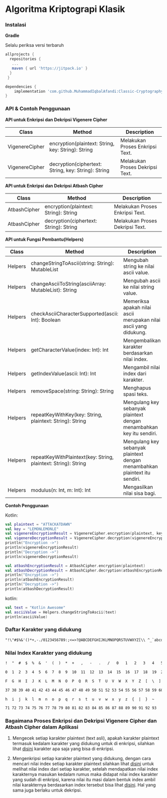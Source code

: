 # **Algoritma Kriptograpi Klasik**

### **Instalasi**

**Gradle**

Selalu periksa versi terbaruh

```gradle
allprojects {
  repositories {
   ...
   maven { url 'https://jitpack.io' }
  }
 }
```

```gradle
dependencies {
    implementation 'com.github.MuhammadIqbalAfandi:Classic-Cryptography-Algorithm:0.2.0-alpha'
}
```

### **API & Contoh Penggunaan**

**API untuk Enkripsi dan Dekripsi Vigenere Cipher**

| Class          | Method                                              | Description                               |
|----------------|-----------------------------------------------------|-------------------------------------------|
| VigenereCipher | encryption(plaintext: String, key: String): String  | Melakukan Proses Enkripsi Text.           |
| VigenereCipher | decryption(ciphertext: String, key: String): String | Melakukan Proses Dekripsi Text.           |

**API untuk Enkripsi dan Dekripsi Atbash Cipher**

| Class        | Method                                 | Description                               |
|--------------|----------------------------------------|-------------------------------------------|
| AtbashCipher | encryption(plaintext: String): String  | Melakukan Proses Enkripsi Text.           |
| AtbashCipher | decryption(ciphertext: String): String | Melakukan Proses Dekripsi Text.           |

**API untuk Fungsi Pembantu(Helpers)**

| Class   | Method                                                         | Description                                                                                  |
|---------|----------------------------------------------------------------|----------------------------------------------------------------------------------------------|
| Helpers | changeStringToAscii(string: String): MutableList<Int>          | Mengubah string ke nilai ascii value.                                                      |
| Helpers | changeAsciiToString(asciiArray: MutableList): String           | Mengubah ascii ke nilai string value.                                                      |
| Helpers | checkAsciiCharacterSupported(ascii: Int): Boolean              | Memeriksa apakah nilai ascii merupakan nilai ascii yang didukung.                      |
| Helpers | getCharacterValue(index: Int): Int                             | Mengembalikan karakter berdasarkan nilai index.                                              |
| Helpers | getIndexValue(ascii: Int): Int                                 | Mengambil nilai index dari karakter.                                                              |
| Helpers | removeSpace(string: String): String                            | Menghapus spasi teks.                                                                  |
| Helpers | repeatKeyWithKey(key: String, plaintext: String): String       | Mengulang key sebanyak plaintext dengan menambahkan key itu sendiri.                                          |
| Helpers | repeatKeyWithPlaintext(key: String, plaintext: String): String | Mengulang key sebanyak plaintext dengan menambahkan plaintext itu sendiri.|
| Helpers | modulus(n: Int, m: Int): Int                                   | Mengasilkan nilai sisa bagi.                                                                                      |

**Contoh Penggunaan**

Kotlin:

```kotlin
val plaintext = "ATTACKATDAWN"
val key = "LEMONLEMONLE"
val vigenereEncryptionResult = VigenereCipher.encryption(plaintext, key)
val vigenereDecryptionResult = VigenereCipher.decryption(vigenereEncryptionResult, key)
println("Encryption ->")
println(vigenereEncryptionResult)
println("Decryption ->")
println(vigenereDecryptionResult)

val atbashEncryptionResult = AtbashCipher.encryption(plaintext)
val atbashDecryptionResult = AtbashCipher.decryption(atbashEncryptionResult)
println("Encryption ->")
println(atbashEncryptionResult)
println("Decryption ->")
println(atbashDecryptionResult)
```

kotlin:

```kotlin
val text = "Kotlin Awesome"
val asciiValue = Helpers.changeStringToAscii(text)
println(asciiValue)
```

### **Daftar Karakter yang didukung**

```txt
"!\"#$%&'()*+,-./0123456789:;<=>?@ABCDEFGHIJKLMNOPQRSTUVWXYZ[\\ ^_`abcdefghijklmnopqrstuvwxyz{|}~"
```

### **Nilai Index Karakter yang didukung**

```txt
!  "  #  $  %  &  '  (  )  *  +   ,   -   .   /   0   1   2   3   4   5   6   7   8   9   :   ;   <   =   >   ?   @   A   B   C   D   E

0  1  2  3  4  5  6  7  8  9  10  11  12  13  14  15  16  17  18  19  20  21  22  23  24  25  26  27  28  29  30  31  32  33  34  35  36

F  G  H  I  J  K  L  M  N  O  P  Q  R  S  T  U  V  W  X  Y  Z  [  \  ]  ^  _  `  a  b  c  d  e  f  g

37 38 39 40 41 42 43 44 45 46 47 48 49 50 51 52 53 54 55 56 57 58 59 60 61 62 63 64 65 66 67 68 69 70

h  i  j  k  l  m  n  o  p  q  r  s  t  u  v  w  x  y  z  {  |  }  ~

71 72 73 74 75 76 77 78 79 80 81 82 83 84 85 86 87 88 89 90 91 92 93
```

### **Bagaimana Proses Enkripsi dan Dekripsi Vigenere Cipher dan Atbash Cipher dalam Aplikasi**

1. Mengecek setiap karakter plaintext (text asli), apakah karakter plaintext
termasuk kedalam karakter yang didukung untuk di enkripsi, silahkan lihat
[disini](#daftar-karakter-yang-didukung) karakter apa saja yang bisa di enkripsi.

2. Mengenkripsi setiap karakter plaintext yang didukung, dengan cara mencari
nilai index setiap karakter plaintext
silahkan lihat [disini](#nilai-index-karakter-yang-didukung) untuk melihat nilai
index dari setiap karakter, setelah mendapatkan nilai index karakternya masukan
kedalam rumus maka didapat nilai index karakter yang sudah di enkripsi, karena
nilai itu masi dalam bentuk index ambil nilai karakternya berdasarkan index
tersebut bisa lihat [disini](#nilai-index-karakter-yang-didukung).
Hal yang sama juga berlaku untuk dekripsi.
